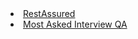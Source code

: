 <li><a href="https://github.com/shreenibassamal/hashnodeBlog-AutomationTesting-restAssured/blob/main/README.md">RestAssured</a></li>
 <li><a href="https://github.com/shreenibassamal/TekPyramidInterviewQuestions/blob/main/README.md">Most Asked Interview QA </a></li>
<!--
## Hi there 👋

<!--
**shreenibassamal/shreenibassamal** is a ✨ _special_ ✨ repository because its `README.md` (this file) appears on your GitHub profile.
-->
<!--
<h1 align="left">Hi 👋, I'm Shreenibas Samal</h1>
<h3 align="left">A passionate software engineer from India</h3>

<h3 align="left">📒 Notes & Resources For QA Automatation</h3>
<ul>
   <li><a href="./01_QA_NOTES/manualTesting.md">Manaul</a></li>    
   <li><a href="https://github.com/shreenibassamal/hashnodeBlogs/blob/main/cmfzhkbea000402l82dw86y1m.md">Agile with jira</a></li>
   <li><a href="https://github.com/shreenibassamal/hashnodeBlog-AutomationTesting-restAssured/blob/main/README.md">RestAssured</a></li>
   <li><a href="https://github.com/shreenibassamal/hashnodeBlogs/blob/main/cmfzn2fml000302i2cut0dxxq.md">Java</a></li>
   <li><a href="./01_QA_NOTES/maven.md">Maven</a></li>
   <li><a href="./01_QA_NOTES/selinium.md">Selenium With Java</a></li>
   <li><a href="">Appium</a></li>
   <li><a href="">TestNG</a></li>
   <li><a href="">API</a></li>
   <li><a href="">Restassured</a></li>
   <li><a href="./01_QA_NOTES/github.md">git and github</a></li>
   <li><a href="">jenkins</a></li>
   <li><a href="./01_QA_NOTES/javaCoding.md">Java Coding QA</a></li>
   <li><a href="./01_QA_NOTES/apiStatuscode.md">API Status Code</a></li>
   <li><a href="./01_QA_NOTES/xpath.md">Xpath</a></li>
   <li><a href="">DOM, BOM, AJAX</a></li>
   <li><a href="https://github.com/shreenibassamal/TekPyramidInterviewQuestions/blob/main/README.md">Most Asked Interview QA </a></li>
    <li><a href="./01_QA_NOTES/summery.md">All Notes in summery</a></li>  
</ul>
-->


